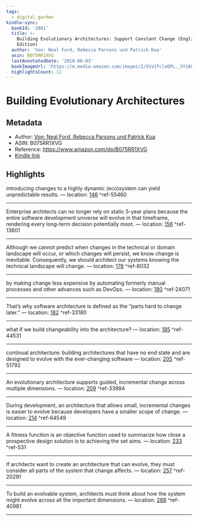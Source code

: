 ```yaml
---
tags:
  - digital_garden
kindle-sync:
  bookId: '2881'
  title: >-
    Building Evolutionary Architectures: Support Constant Change (English
    Edition)
  author: 'Von: Neal Ford, Rebecca Parsons und Patrick Kua'
  asin: B075RR1XVG
  lastAnnotatedDate: '2018-06-03'
  bookImageUrl: 'https://m.media-amazon.com/images/I/91V2fclaQPL._SY160.jpg'
  highlightsCount: 12
---
```

# Building Evolutionary Architectures
## Metadata
* Author: [Von: Neal Ford, Rebecca Parsons und Patrick Kua](https://www.amazon.com/-/de/Neal-Ford/e/B001K7PMYQ/ref=dp_byline_cont_ebooks_1)
* ASIN: B075RR1XVG
* Reference: https://www.amazon.com/dp/B075RR1XVG
* [Kindle link](kindle://book?action=open&asin=B075RR1XVG)

## Highlights
introducing changes to a highly dynamic (eco)system can yield unpredictable results. — location: [146](kindle://book?action=open&asin=B075RR1XVG&location=146) ^ref-55460

---
Enterprise architects can no longer rely on static 5-year plans because the entire software development universe will evolve in that timeframe, rendering every long-term decision potentially moot. — location: [156](kindle://book?action=open&asin=B075RR1XVG&location=156) ^ref-13601

---
Although we cannot predict when changes in the technical or domain landscape will occur, or which changes will persist, we know change is inevitable. Consequently, we should architect our systems knowing the technical landscape will change. — location: [176](kindle://book?action=open&asin=B075RR1XVG&location=176) ^ref-8032

---
by making change less expensive by automating formerly manual processes and other advances such as DevOps. — location: [180](kindle://book?action=open&asin=B075RR1XVG&location=180) ^ref-24071

---
That’s why software architecture is defined as the “parts hard to change later.” — location: [182](kindle://book?action=open&asin=B075RR1XVG&location=182) ^ref-33180

---
what if we build changeability into the architecture? — location: [185](kindle://book?action=open&asin=B075RR1XVG&location=185) ^ref-44531

---
continual architecture: building architectures that have no end state and are designed to evolve with the ever-changing software — location: [205](kindle://book?action=open&asin=B075RR1XVG&location=205) ^ref-51792

---
An evolutionary architecture supports guided, incremental change across multiple dimensions. — location: [209](kindle://book?action=open&asin=B075RR1XVG&location=209) ^ref-33994

---
During development, an architecture that allows small, incremental changes is easier to evolve because developers have a smaller scope of change. — location: [214](kindle://book?action=open&asin=B075RR1XVG&location=214) ^ref-64549

---
A fitness function is an objective function used to summarize how close a prospective design solution is to achieving the set aims. — location: [233](kindle://book?action=open&asin=B075RR1XVG&location=233) ^ref-531

---
If architects want to create an architecture that can evolve, they must consider all parts of the system that change affects. — location: [257](kindle://book?action=open&asin=B075RR1XVG&location=257) ^ref-20291

---
To build an evolvable system, architects must think about how the system might evolve across all the important dimensions. — location: [288](kindle://book?action=open&asin=B075RR1XVG&location=288) ^ref-40981

---
